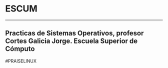 # ESCUM
---
Practicas de Sistemas Operativos, profesor Cortes Galicia Jorge. 
Escuela Superior de Cómputo
---
#PRAISELINUX
